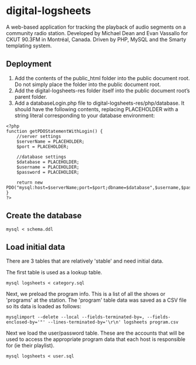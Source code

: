 # digital-logsheets

A web-based application for tracking the playback of audio segments on a community radio station. Developed by Michael Dean and Evan Vassallo for CKUT 90.3FM in Montréal, Canada. Driven by PHP, MySQL and the Smarty templating system.

## Deployment

1. Add the contents of the public_html folder into the public document root. Do not simply place the folder into the public document root.
2. Add the digital-logsheets-res folder itself into the public document root’s parent folder.
3. Add a databaseLogin.php file to digital-logsheets-res/php/database. It should have the following contents, replacing PLACEHOLDER with a string literal corresponding to your database environment:

```
<?php
function getPDOStatementWithLogin() {
    //server settings
    $serverName = PLACEHOLDER;
    $port = PLACEHOLDER;

    //database settings
    $database = PLACEHOLDER;
    $username = PLACEHOLDER;
    $password = PLACEHOLDER;

    return new PDO("mysql:host=$serverName;port=$port;dbname=$database",$username,$password);
}
?>
```


## Create the database
```
mysql < schema.ddl
```
## Load initial data

There are 3 tables that are relatively 'stable' and need initial data.

The first table is used as a lookup table.
```
mysql logsheets < category.sql
```
Next, we preload the program info. This is a list of all the shows or 'programs' at the station.
The 'program' table data  was saved as a CSV file so its data is loaded as follows:
```
mysqlimport --delete --local --fields-terminated-by=, --fields-enclosed-by='"' --lines-terminated-by='\r\n' logsheets program.csv
```

Next we load the user/password table. These are the accounts that will be used to access the appropriate program data
that each host is responsible for (ie their playlist).
```
mysql logsheets < user.sql
```
